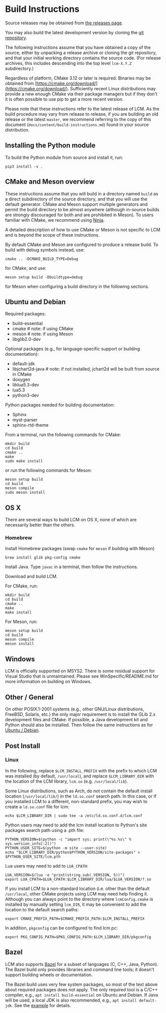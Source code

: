 # Build Instructions

Source releases may be obtained from [the releases page](https://github.com/lcm-proj/lcm/releases).

You may also build the latest development version by cloning the [git
repository](https://github.com/lcm-proj/lcm.git).

The following instructions assume that you have obtained a copy of the source,
either by unpacking a release archive or cloning the git repository, and that
your initial working directory contains the source code. (For release archives,
this includes descending into the top level `lcm-X.Y.Z` subdirectory.)

Regardless of platform, CMake 3.12 or later is required. Binaries may be obtained from
[https://cmake.org/download/](https://cmake.org/download/). Sufficiently recent Linux distributions
may provide a new enough CMake via their package managers but if they don't it is often possible to
use pip to get a more recent version.

Please note that these instructions refer to the latest release of LCM. As the
build procedure may vary from release to release, if you are building an old
release or the latest `master`, we recommend referring to the copy of this
document (`docs/content/build-instructions.md`) found in your source
distribution.

## Installing the Python module

To build the Python module from source and install it, run:

```
pip3 install -v .
```

## CMake and Meson overview

These instructions assume that you will build in a directory named `build` as
a direct subdirectory of the source directory, and that you will use the
default generator. CMake and Meson support multiple generators and permit the
build directory to be almost anywhere (although in-source builds are strongly
discouraged for both and are prohibited in Meson). To users familiar with
CMake, we recommend using [Ninja](https://ninja-build.org/).

A detailed description of how to use CMake or Meson is not specific to LCM and
is beyond the scope of these instructions.

By default CMake and Meson are configured to produce a release build. To build with debug symbols instead, use:

```shell
cmake .. -DCMAKE_BUILD_TYPE=Debug
```

for CMake, and use:

```shell
meson setup build -Dbuildtype=debug
```

for Meson when configuring a build directory in the following sections.

## Ubuntu and Debian

Required packages:
  - build-essential
  - cmake # note: if using CMake
  - meson # note: if using Meson
  - libglib2.0-dev

Optional packages (e.g., for language-specific support or building documentation):
  - default-jdk
  - libjchart2d-java # note: if not installed, jchart2d will be built from source in CMake
  - doxygen
  - liblua5.3-dev
  - lua5.3
  - python3-dev

Python packages needed for building documentation:
  - Sphinx
  - myst-parser
  - sphinx-rtd-theme

From a terminal, run the following commands for CMake:

```shell
mkdir build
cd build
cmake ..
make
sudo make install
```

or run the following commands for Meson:

```shell
meson setup build
cd build
meson compile
sudo meson install
```

## OS X

There are several ways to build LCM on OS X, none of which are necessarily
better than the others.

### Homebrew

Install Homebrew packages (swap `cmake` for `meson` if building with Meson)

```shell
brew install glib pkg-config cmake
```

Install Java.  Type `javac` in a terminal, then follow the instructions.

Download and build LCM.

For CMake, run:

```shell
mkdir build
cd build
cmake ..
make
make install
```

For Meson, run:

```shell
meson setup build
cd build
meson compile
meson install
```

## Windows

LCM is officially supported on MSYS2. There is some residual support for Visual Studio that is
unmaintained. Please see WinSpecific/README.md for more information on building on Windows.

## Other / General

On other POSIX.1-2001 systems (e.g., other GNU/Linux distributions, FreeBSD,
Solaris, etc.) the only major requirement is to install the GLib 2.x
development files and CMake.  If possible, a Java development kit and Python
should also be installed.  Then follow the same instructions as for
[Ubuntu / Debian](#ubuntu-and-debian).

## Post Install

### Linux

In the following, replace `$LCM_INSTALL_PREFIX` with the prefix to which
LCM was installed (by default, `/usr/local`), and replace `$LCM_LIBRARY_DIR`
with the location of the LCM library, `lcm.so` (e.g. `/usr/local/lib`).

Some Linux distributions, such as Arch, do not contain the default install
location (`/usr/local/lib/`) in the `ld.so.conf` search path. In this case,
or if you installed LCM to a different, non-standard prefix, you may wish to
create a `ld.so.conf` file for lcm:

```shell
echo $LCM_LIBRARY_DIR | sudo tee -a /etc/ld.so.conf.d/lcm.conf
```

Python users may need to add the lcm install location to Python's site packages
search path using a .pth file:

```shell
PYTHON_VERSION=$(python -c "import sys; print(\"%s.%s\" % sys.version_info[:2])")
PYTHON_USER_SITE=$(python -m site --user-site)
echo "$LCM_LIBRARY_DIR/python$PYTHON_VERSION/site-packages" > $PYTHON_USER_SITE/lcm.pth
```

Lua users may need to add to `LUA_CPATH`:

```shell
LUA_VERSION=$(lua -e "print(string.sub(_VERSION, 5))")
export LUA_CPATH=$LUA_CPATH:$LCM_LIBRARY_DIR/lua/$LUA_VERSION/?.so
```

If you install LCM to a non-standard location (i.e. other than the default
`/usr/local`, other CMake projects using LCM may need help finding it. Although
you can always point to the directory where `lcmConfig.cmake` is installed by
manually setting `lcm_DIR`, it may be convenient to add the location to the
default search paths:

```shell
export CMAKE_PREFIX_PATH=$CMAKE_PREFIX_PATH:$LCM_INSTALL_PREFIX
```

In addition, `pkgconfig` can be configured to find lcm.pc:

```shell
export PKG_CONFIG_PATH=$PKG_CONFIG_PATH:$LCM_LIBRARY_DIR/pkgconfig
```

## Bazel

LCM also supports [Bazel](https://bazel.build/) for a subset of languages
(C, C++, Java, Python). The Bazel build only provides libraries and command
line tools; it doesn't support building wheels or documentation.

The Bazel build uses very few system packages, so most of the text above about
required packages does not apply. The only required tool is a C/C++ compiler,
e.g., `apt install build-essential` on Ubuntu and Debian. If Java will
be used, a local JDK is also recommended, e.g., `apt install default-jdk`.
See the [example](https://github.com/lcm-proj/lcm/tree/master/examples/bazel)
for details.
